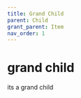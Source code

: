 ```yaml
---
title: Grand Child
parent: Child
grant_parent: Item
nav_order: 1
---
```


# grand child

its a grand child